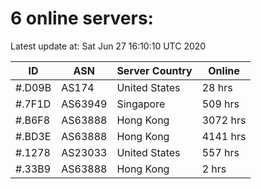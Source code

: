 # 6 online servers:

Latest update at: Sat Jun 27 16:10:10 UTC 2020

| ID | ASN | Server Country | Online |
| -- | --- | -------------- | ------ |
| #.D09B | AS174 | United States | 28 hrs |
| #.7F1D | AS63949 | Singapore | 509 hrs |
| #.B6F8 | AS63888 | Hong Kong | 3072 hrs |
| #.BD3E | AS63888 | Hong Kong | 4141 hrs |
| #.1278 | AS23033 | United States | 557 hrs |
| #.33B9 | AS63888 | Hong Kong | 2 hrs |

